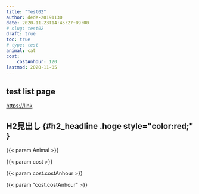 ```yaml
---
title: "Test02"
author: dede-20191130
date: 2020-11-23T14:45:27+09:00
# slug: test02
draft: true
toc: true
# type: test
animal: cat
cost:
    costAnhour: 120
lastmod: 2020-11-05
---
```


<style>
    input {
        appearance: none;
        -webkit-appearance: none;
        -moz-appearance: none;
        -o-appearance: none;
        border: none;
        outline: 1px solid #e8e4da;
        margin: 0;
        width: 15px;
        height: 15px;
        line-height: 15px;
        font-size: 10px;
        text-align: center;
        vertical-align: top;
        background-color: #ffaeae;
    }
    input[type="checkbox"]:checked::before {
        content: "済";
    }
}
</style>

## test list page
[https://link](../)

## H2見出し {#h2_headline .hoge style="color:red;" }

<!-- dtリストテスト
:  foo

gggooo
:  bar

脚注テスト-Hugo[^1]

[^1]: 最速の静的サイトジェネレーター

aiu[^2]
[^2]: あいういうおい


www.example.com

<p><del>やあ</del> こんにちは</p>


<ul>
    <li><input disabled="" type="checkbox">hoge</li>
    <li><input checked="" disabled="" type="checkbox">fuga</li>
</ul>

<div >
    <ul style="appearance:auto; color:blue;">
        <li><input  type="checkbox">hoge</li>
        <li><input checked=""  type="checkbox" style="appearance:auto">fuga</li>
    </ul>

</div> -->

{{< param Animal >}}<br>

{{< param cost >}}  <br>

{{< param cost.costAnhour >}}  <br>

{{< param "cost.costAnhour" >}}  <br>